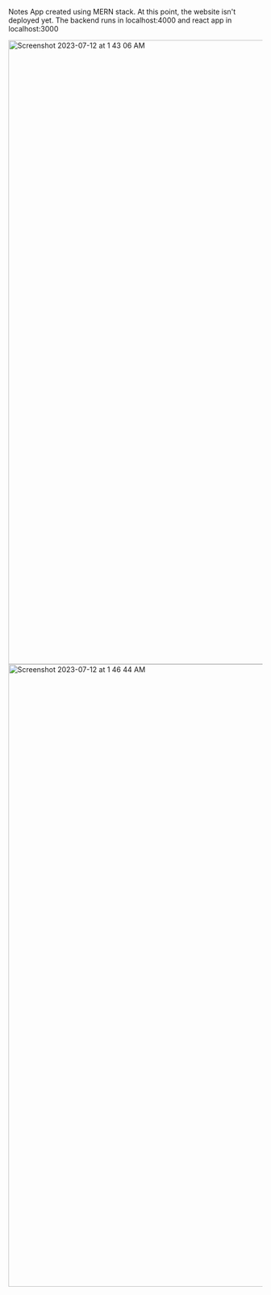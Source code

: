 Notes App created using MERN stack.
At this point, the website isn't deployed yet.
The backend runs in localhost:4000 and react app in localhost:3000

<img width="1236" alt="Screenshot 2023-07-12 at 1 43 06 AM" src="https://github.com/VijeshRBhat/Note_App/assets/104733996/2a5b4e95-d011-4f0f-b2d8-62e390439aa7">


<img width="1233" alt="Screenshot 2023-07-12 at 1 46 44 AM" src="https://github.com/VijeshRBhat/Note_App/assets/104733996/3bf0a3b5-4fd3-41d3-a2d5-343536b33470">
